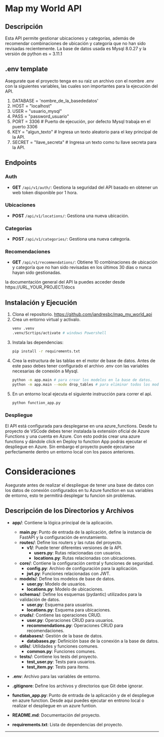 # Map my World API

## Descripción

Esta API permite gestionar ubicaciones y categorías, además de recomendar combinaciones de ubicación y categoría que no han sido revisadas recientemente.
La base de datos usada es Mysql 8.0.27 y la versión de python es = 3.11.1

## .env template
Asegurate que el proyecto tenga en su raiz un archivo con el nombre .env con la siguientes variables, las cuales son importantes para la ejecución del API.

1. DATABASE = 'nombre_de_la_basededatos'
2. HOST = "localhost"
3. USER = "usuario_mysql"
4. PASS = "password_usuario"
5. PORT = 3306 # Puerto de ejecución, por defecto Mysql trabaja en el puerto 3306
6. KEY = "algun_texto" # Ingresa un texto aleatorio para el key principal de la API.
7. SECRET = "llave_secreta" # Ingresa un texto como tu llave secreta para la API.

## Endpoints

### Auth
- **GET** `/api/v1/auth/`: Gestiona la seguridad del API basado en obtener un web token disponible por 1 hora.

### Ubicaciones
- **POST** `/api/v1/locations/`: Gestiona una nueva ubicación.

### Categorías
- **POST** `/api/v1/categories/`: Gestiona una nueva categoría.

### Recomendaciones
- **GET** `/api/v1/recommendations/`: Obtiene 10 combinaciones de ubicación y categoría que no han sido revisadas en los últimos 30 días o nunca hayan sido gestionadas.

la documentación general del API la puedes acceder desde https://URL_YOUR_PROJECT/docs

## Instalación y Ejecución

1. Clona el repositorio.
   https://github.com/jandresbc/map_my_world_api
2. Crea un entorno virtual y activalo.
   ```bash
   venv .venv
   .venv/Scrtips/activate # windows Powershell
3. Instala las dependencias:
   ```bash
   pip install -r requirements.txt
4. Crea la estructura de las tablas en el motor de base de datos. Antes de este paso debes tener configurado el archivo .env con las variables necesarias de conexión a Mysql.
   ```bash
   python -m app.main # para crear los modelos en la base de datos.
   python -m app.main --mode drop_tables # para eliminar todos los modelos de la base de datos.
4. En un entorno local ejecuta el siguiente instrucción para correr el api.
   ```bash
   python function_app.py


### Despliegue

El API está configurada para desplegarse en una azure_functions. Desde tu proyecto de VSCode debes tener instalada la extensión oficial de Azure Functions y una cuenta en Azure. Con esto podrás crear una azure functions y dándole click en Deploy to function App podrás ejecutar el despliegue en Azure. Sin embargo el proyecto puede ejecutarse perfectamente dentro un entorno local con los pasos anteriores.

# Consideraciones

Asegurate antes de realizar el despliegue de tener una base de datos con los datos de conexión configurados en tu Azure function en sus variables de entorno, esto te permitirá desplegar tu funcion sin problemas.

## Descripción de los Directorios y Archivos

- **app/**: Contiene la lógica principal de la aplicación.
  - **main.py**: Punto de entrada de la aplicación, define la instancia de FastAPI y la configuración de enrutamiento.
  - **routes/**: Define los routers y las rutas del proyecto.
    - **v1/**: Puede tener diferentes versiones de la API.
      - **users.py**: Rutas relacionadas con usuarios.
      - **locations.py**: Rutas relacionadas con ubicaciones.
  - **core/**: Contiene la configuración central y funciones de seguridad.
    - **config.py**: Archivo de configuración para la aplicación.
    - **jwt.py**: Funciones relacionadas con JWT.
  - **models/**: Define los modelos de base de datos.
    - **user.py**: Modelo de usuarios.
    - **locations.py**: Modelo de ubicaciones.
  - **schemas/**: Define los esquemas (pydantic) utilizados para la validación de datos.
    - **user.py**: Esquema para usuarios.
    - **locations.py**: Esquema para ubicaciones.
  - **cruds/**: Contiene las operaciones CRUD.
    - **user.py**: Operaciones CRUD para usuarios.
    - **recommendations.py**: Operaciones CRUD para recomendaciones.
  - **databases/**: Gestión de la base de datos.
    - **databases.py**: Definición base de la conexión a la base de datos.
  - **utils/**: Utilidades y funciones comunes.
    - **common.py**: Funciones comunes.
  - **tests/**: Contiene los tests del proyecto.
    - **test_user.py**: Tests para usuarios.
    - **test_item.py**: Tests para ítems.
    
- **.env**: Archivo para las variables de entorno.

- **.gitignore**: Define los archivos y directorios que Git debe ignorar.

- **function_app.py**: Punto de entrada de la aplicación y de el despliegue en azure function. Desde aqui puedes ejecutar en entrono local o realizar el despliegue en un azure funtion.

- **README.md**: Documentación del proyecto.

- **requirements.txt**: Lista de dependencias del proyecto.

---